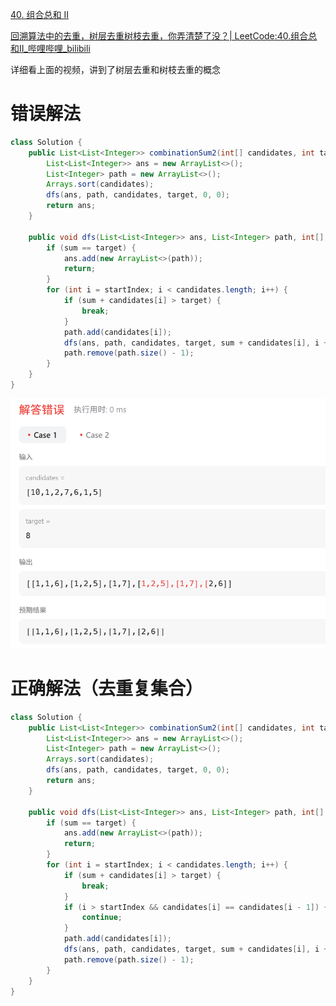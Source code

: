 [40. 组合总和 II](https://leetcode.cn/problems/combination-sum-ii/)



[回溯算法中的去重，树层去重树枝去重，你弄清楚了没？| LeetCode:40.组合总和II_哔哩哔哩_bilibili](https://www.bilibili.com/video/BV12V4y1V73A/?vd_source=96c1635797a0d7626fb60e973a29da38)

详细看上面的视频，讲到了树层去重和树枝去重的概念



# 错误解法

```java
class Solution {
    public List<List<Integer>> combinationSum2(int[] candidates, int target) {
        List<List<Integer>> ans = new ArrayList<>();
        List<Integer> path = new ArrayList<>();
        Arrays.sort(candidates);
        dfs(ans, path, candidates, target, 0, 0);
        return ans;
    }

    public void dfs(List<List<Integer>> ans, List<Integer> path, int[] candidates, int target, int sum, int startIndex) {
        if (sum == target) {
            ans.add(new ArrayList<>(path));
            return;
        }
        for (int i = startIndex; i < candidates.length; i++) {
            if (sum + candidates[i] > target) {
                break;
            }
            path.add(candidates[i]);
            dfs(ans, path, candidates, target, sum + candidates[i], i + 1);
            path.remove(path.size() - 1);
        }
    }
}
```

![{6A960FCE-9813-4195-9560-DAC934784973}](assets/{6A960FCE-9813-4195-9560-DAC934784973}.png)









# 正确解法（去重复集合）

```java
class Solution {
    public List<List<Integer>> combinationSum2(int[] candidates, int target) {
        List<List<Integer>> ans = new ArrayList<>();
        List<Integer> path = new ArrayList<>();
        Arrays.sort(candidates);
        dfs(ans, path, candidates, target, 0, 0);
        return ans;
    }

    public void dfs(List<List<Integer>> ans, List<Integer> path, int[] candidates, int target, int sum, int startIndex) {
        if (sum == target) {
            ans.add(new ArrayList<>(path));
            return;
        }
        for (int i = startIndex; i < candidates.length; i++) {
            if (sum + candidates[i] > target) {
                break;
            }
            if (i > startIndex && candidates[i] == candidates[i - 1]) {  //关键点
                continue;
            }
            path.add(candidates[i]);
            dfs(ans, path, candidates, target, sum + candidates[i], i + 1);
            path.remove(path.size() - 1);
        }
    }
}
```